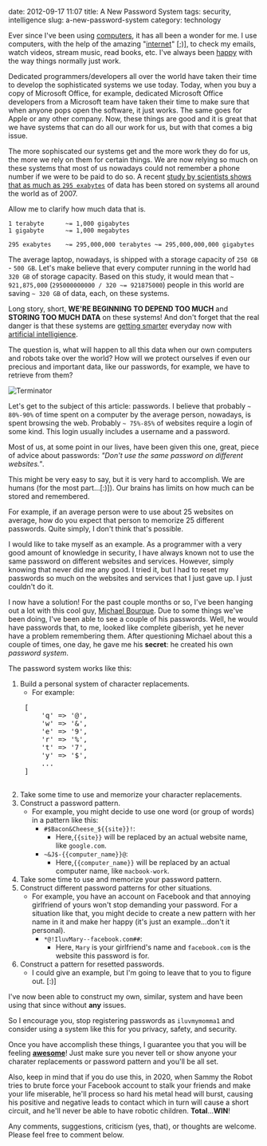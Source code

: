 date: 2012-09-17 11:07
title: A New Password System
tags: security, intelligence
slug: a-new-password-system
category: technology

Ever since I've been using [computers][], it has all been a wonder for me. I use computers, with the help of the amazing "[internet][]" [;)], to check my emails, watch videos, stream music, read books, etc. I've always been [happy][] with the way things normally just work.

Dedicated programmers/developers all over the world have taken their time to develop the sophisticated systems we use today. Today, when you buy a copy of Microsoft Office, for example, dedicated Microsoft Office developers from a Microsoft team have taken their time to make sure that when anyone pops open the software, it just works. The same goes for Apple or any other company. Now, these things are good and it is great that we have systems that can do all our work for us, but with that comes a big issue.

The more sophiscated our systems get and the more work they do for us, the more we rely on them for certain things. We are now relying so much on these systems that most of us nowadays could not remember a phone number if we were to be paid to do so. A recent [study by scientists shows that as much as `295 exabytes`][1] of data has been stored on systems all around the world as of 2007.

Allow me to clarify how much data that is.

	1 terabyte		~= 1,000 gigabytes
	1 gigabyte		~= 1,000 megabytes

	295 exabytes	~= 295,000,000 terabytes ~= 295,000,000,000 gigabytes

The average laptop, nowadays, is shipped with a storage capacity of `250 GB` - `500 GB`. Let's make believe that every computer running in the world had `320 GB` of storage capacity. Based on this study, it would mean that `~ 921,875,000` (`295000000000 / 320 ~= 921875000`) people in this world are saving `~ 320 GB` of data, each, on these systems.

Long story, short, **WE'RE BEGINNING TO DEPEND TOO MUCH** and **STORING TOO MUCH DATA** on these systems! And don't forget that the real danger is that these systems are [getting smarter][] everyday now with [artificial intelligience][].

The question is, what will happen to all this data when our own computers and robots take over the world? How will we protect ourselves if even our precious and important data, like our passwords, for example, we have to retrieve from them?

![Terminator](/static/public/a-new-password-system-terminator.jpg)

Let's get to the subject of this article: passwords. I believe that probably `~ 80%-90%` of time spent on a computer by the average person, nowadays, is spent browsing the web. Probably `~ 75%-85%` of websites require a login of some kind. This login usually includes a username and a password.

Most of us, at some point in our lives, have been given this one, great, piece of advice about passwords: *"Don't use the same password on different websites."*.

This might be very easy to say, but it is very hard to accomplish. We are humans (for the most part...[:)]). Our brains has limits on how much can be stored and remembered.

For example, if an average person were to use about 25 websites on average, how do you expect that person to memorize 25 different passwords. Quite simply, I don't think that's possible.

I would like to take myself as an example. As a programmer with a very good amount of knowledge in security, I have always known not to use the same password on different websites and services. However, simply knowing that never did me any good. I tried it, but I had to reset my passwords so much on the websites and services that I just gave up. I just couldn't do it.

I now have a solution! For the past couple months or so, I've been hanging out a lot with this cool guy, [Michael Bourque][]. Due to some things we've been doing, I've been able to see a couple of his passwords. Well, he would have passwords that, to me, looked like complete giberish, yet he never have a problem remembering them. After questioning Michael about this a couple of times, one day, he gave me his **secret**: he created his own *password system*.

The password system works like this:

1. Build a personal system of character replacements.
	- For example:
	<pre>
	[
		'q' => '@',
		'w' => '&',
		'e' => '9',
		'r' => '%',
		't' => '7',
		'y' => '$',
		...
	]
	</pre>
2. Take some time to use and memorize your character replacements.
3. Construct a password pattern.
	- For example, you might decide to use one word (or group of words) in a pattern like this:
		- `#$Bacon&Cheese_${{site}}!`:
			- Here,`{{site}}` will be replaced by an actual website name, like `google.com`.
		- `~&J$-{{computer_name}}@`:
			- Here,`{{computer_name}}` will be replaced by an actual computer name, like `macbook-work`.
4. Take some time to use and memorize your password pattern.
5. Construct different password patterns for other situations.
	- For example, you have an account on Facebook and that annoying girlfriend of yours won't stop demanding your password. For a situation like that, you might decide to create a new pattern with her name in it and make her happy (it's just an example...don't it personal).
		- `*@!IluvMary--facebook.com##`:
			- Here, `Mary` is your girlfriend's name and `facebook.com` is the website this password is for.
6. Construct a pattern for resetted passwords.
	- I could give an example, but I'm going to leave that to you to figure out. [:)]

I've now been able to construct my own, similar, system and have been using that since without **any** issues.

So I encourage you, stop registering passwords as `iluvmymomma1` and consider using a system like this for you privacy, safety, and security.

Once you have accomplish these things, I guarantee you that you will be feeling **[awesome][]**! Just make sure you never tell or show anyone your charater replacements or password pattern and you'll be all set.

Also, keep in mind that if you do use this, in 2020, when Sammy the Robot tries to brute force your Facebook account to stalk your friends and make your life miserable, he'll process so hard his metal head will burst, causing his positive and negative leads to contact which in turn will cause a short circuit, and he'll never be able to have robotic children. **Total**...**WIN**!

Any comments, suggestions, criticism (yes, that), or thoughts are welcome. Please feel free to comment below.

[computers]: http://en.wikipedia.org/wiki/Computer
[internet]: http://en.wikipedia.org/wiki/Internet
[happy]: http://www.youtube.com/watch?v=1YAzAu3Ut6c
[1]: http://www.bbc.co.uk/news/technology-12419672
[getting smarter]: http://www.youtube.com/watch?v=_ySljCcnq4o
[artificial intelligience]: http://en.wikipedia.org/wiki/Artificial_Intelligence
[Michael Bourque]: http://www.linkedin.com/in/mbourque
[awesome]: http://www.youtube.com/watch?v=SH6So3QOK9U